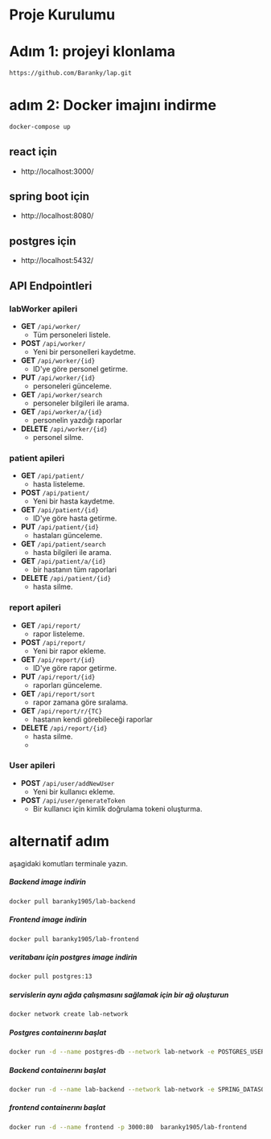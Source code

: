 # Proje Kurulumu

# Adım 1: projeyi klonlama
```bash
https://github.com/Baranky/lap.git
````
# adım 2: Docker imajını indirme

```bash
docker-compose up
````
## react için
- http://localhost:3000/
## spring boot için
- http://localhost:8080/
## postgres için
- http://localhost:5432/


## API Endpointleri

### labWorker apileri

- **GET** `/api/worker/`
    -  Tüm personeleri listele.
- **POST** `/api/worker/`
    -  Yeni bir personelleri kaydetme.
- **GET** `/api/worker/{id}`
    - ID'ye göre personel getirme.
- **PUT** `/api/worker/{id}`
    - personeleri günceleme.
- **GET** `/api/worker/search`
  - personeler bilgileri ile arama.
- **GET** `/api/worker/a/{id}`
    - personelin yazdığı raporlar
- **DELETE** `/api/worker/{id}`
    - personel silme.

### patient apileri

- **GET** `/api/patient/`
  - hasta listeleme.
- **POST** `/api/patient/`
    -  Yeni bir hasta kaydetme.
- **GET** `/api/patient/{id}`
    - ID'ye göre hasta getirme.
- **PUT** `/api/patient/{id}`
    - hastaları günceleme.
- **GET** `/api/patient/search`
    - hasta bilgileri ile arama.
- **GET** `/api/patient/a/{id}`
    - bir hastanın tüm raporlari
- **DELETE** `/api/patient/{id}`
    - hasta silme.


### report apileri

- **GET** `/api/report/`
    - rapor listeleme.
- **POST** `/api/report/`
    -  Yeni bir rapor ekleme.
- **GET** `/api/report/{id}`
    - ID'ye göre rapor getirme.
- **PUT** `/api/report/{id}`
    - raporları günceleme.
- **GET** `/api/report/sort`
    - rapor zamana göre sıralama.
- **GET** `/api/report/r/{TC}`
    - hastanın kendi görebileceği raporlar
- **DELETE** `/api/report/{id}`
    - hasta silme.
    - 
### User apileri

- **POST** `/api/user/addNewUser`
    - Yeni bir kullanıcı ekleme.
- **POST** `/api/user/generateToken`
    - Bir kullanıcı için kimlik doğrulama tokeni oluşturma.

    

# alternatif adım
 aşagidaki komutları terminale yazın.
##### Backend image indirin
```bash
docker pull baranky1905/lab-backend
````
##### Frontend image indirin
```bash
docker pull baranky1905/lab-frontend
````
##### veritabanı için postgres image indirin
```bash
docker pull postgres:13
````
##### servislerin aynı ağda çalışmasını sağlamak için  bir ağ oluşturun
```bash
docker network create lab-network
````
##### Postgres containerını başlat
```bash
docker run -d --name postgres-db --network lab-network -e POSTGRES_USER=postgres -e POSTGRES_PASSWORD=1905( your password) -e POSTGRES_DB=lab -p 5432:5432 postgres:13   
````
##### Backend containerını başlat
```bash
docker run -d --name lab-backend --network lab-network -e SPRING_DATASOURCE_URL=jdbc:postgresql://postgres-db:5432/Lab -e SPRING_DATASOURCE_USERNAME=postgres -e SPRING_DATASOURCE_PASSWORD=1905( your password) -p 8080:8080 baranky1905/lab-backend
````
##### frontend containerını başlat
```bash
docker run -d --name frontend -p 3000:80  baranky1905/lab-frontend
````

